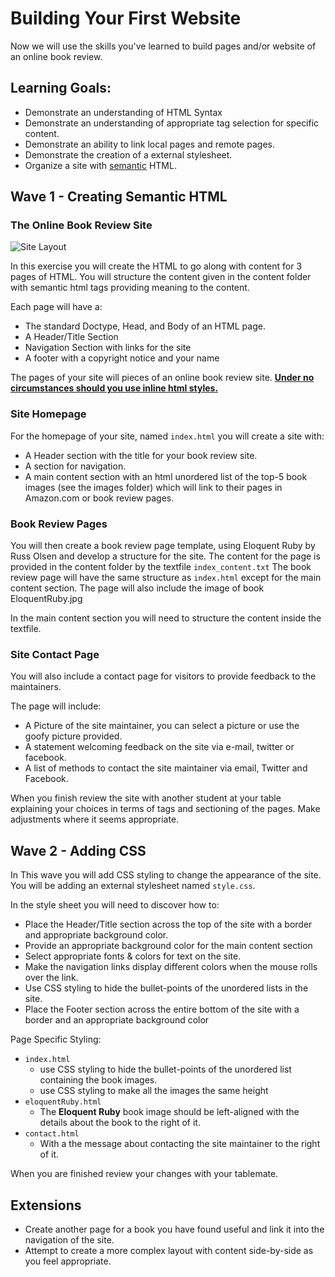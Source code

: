 # Building Your First Website

Now we will use the skills you've learned to build pages and/or website of an online book review. 

##  Learning Goals:

-  Demonstrate an understanding of HTML Syntax  
-  Demonstrate an understanding of appropriate tag selection for specific content.  
-  Demonstrate an ability to link local pages and remote pages.
-  Demonstrate the creation of a external stylesheet.  
-  Organize a site with [semantic](http://blog.teamtreehouse.com/use-html5-sectioning-elements) HTML.


## Wave 1 - Creating Semantic HTML
### The Online Book Review Site

![Site Layout](images/layout.png "Site Layout")

In this exercise you will create the HTML to go along with content for 3 pages of HTML.  You will structure the content given in the content folder with semantic html tags providing meaning to the content.  

Each page will have a:
-  The standard Doctype, Head, and Body of an HTML page.  
-  A Header/Title Section
-  Navigation Section with links for the site
-  A footer with a copyright notice and your name

The pages of your site will pieces of an online book review site.  __[Under no circumstances should you use inline html styles.](http://stackoverflow.com/questions/2612483/whats-so-bad-about-in-line-css)__

### Site Homepage

For the homepage of your site, named `index.html` you will create a site with:
-  A Header section with the title for your book review site.
-  A section for navigation.
-  A main content section with an html unordered list of the top-5 book images (see the images folder) which will link to their pages in Amazon.com or book review pages.  

### Book Review Pages
You will then create a book review page template, using Eloquent Ruby by Russ Olsen and develop a structure for the site.  The content for the page is provided in the content folder by the textfile `index_content.txt`  The book review page will have the same structure as `index.html` except for the main content section.  The page will also include the image of book EloquentRuby.jpg

In the main content section you will need to structure the content inside the textfile. 

### Site Contact Page
You will also include a contact page for visitors to provide feedback to the maintainers.  

The page will include:

-  A Picture of the site maintainer, you can select a picture or use the goofy picture provided.
-  A statement welcoming feedback on the site via e-mail, twitter or facebook.
-  A list of methods to contact the site maintainer via email, Twitter and Facebook.  

When you finish review the site with another student at your table explaining your choices in terms of tags and sectioning of the pages.  Make adjustments where it seems appropriate.  

## Wave 2 - Adding CSS

In This wave you will add CSS styling to change the appearance of the site.  You will be adding an external stylesheet named `style.css`.

In the style sheet you will need to discover how to:

-  Place the Header/Title section across the top of the site with a border and appropriate background color.
-  Provide an appropriate background color for the main content section
-  Select appropriate fonts & colors for text on the site.  
-  Make the navigation links display different colors when the mouse rolls over the link.  
-  Use CSS styling to hide the bullet-points of the unordered lists in the site.  
-  Place the Footer section across the entire bottom of the site with a border and an appropriate background color
 

Page Specific Styling:
-  `index.html` 
	-  use CSS styling to hide the bullet-points of the unordered list containing the book images.
	-  use CSS styling to make all the images the same height
-  `eloquentRuby.html`
	-  The __Eloquent Ruby__ book image should be left-aligned with the details about the book to the right of it.
-  `contact.html`
	-  With a the message about contacting the site maintainer to the right of it.  

When you are finished review your changes with your tablemate.  

## Extensions
-  Create another page for a book you have found useful and link it into the navigation of the site.  
-  Attempt to create a more complex layout with content side-by-side as you feel appropriate.  
